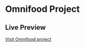 # Omnifood Project

## Live Preview

<a href = "https://omnifood-recluzedev.netlify.app/" target = "_black"> Visit Omnifood project </a>

